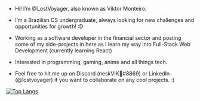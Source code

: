 - Hi! I’m @LostVoyager, also known as Viktor Monteiro.

- I’m a Brazilian CS undergraduate, always looking for new challenges and opportunities for growth! :D
- Working as a software developer in the financial sector and posting some of my side-projects in here as I learn my way into Full-Stack Web Development (currently learning React)
- Interested in programming, gaming, anime and all things tech. 
- Feel free to hit me up on Discord (neskVIK🐰#8869) or LinkedIn (@lostvoyager) if you want to collaborate on any cool projects. :)

[![Top Langs](https://github-readme-stats.vercel.app/api/top-langs/?username=lostvoyager&theme=nord)](https://github.com/lostvoyager/github-readme-stats)
